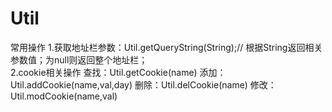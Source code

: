 # Util
常用操作
1.获取地址栏参数：Util.getQueryString(String);// 根据String返回相关参数值；为null则返回整个地址栏；
<br>
2.cookie相关操作
查找：Util.getCookie(name)
添加：Util.addCookie(name,val,day)
删除：Util.delCookie(name)
修改：Util.modCookie(name,val)
